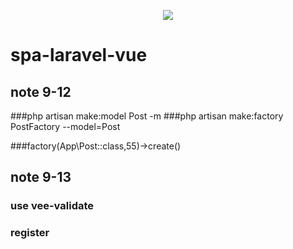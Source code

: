 <p align="center"><img src="https://laravel.com/assets/img/components/logo-laravel.svg"></p>

# spa-laravel-vue

## note 9-12
###php artisan make:model Post -m
###php artisan make:factory PostFactory --model=Post

###factory(App\Post::class,55)->create()

## note 9-13
### use vee-validate
### register
